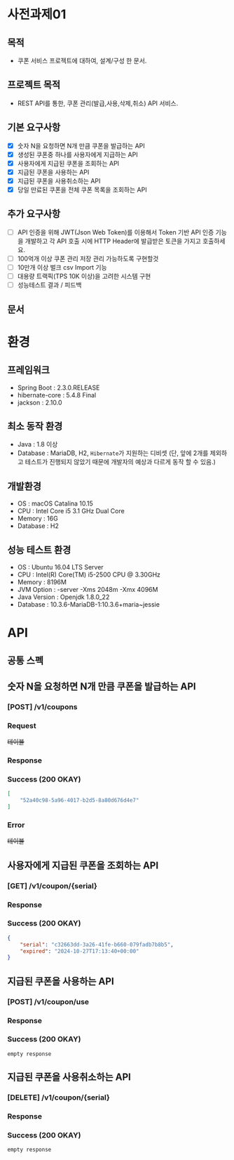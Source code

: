 # 사전과제01

## 목적 
- 쿠폰 서비스 프로젝트에 대하여, 설계/구성 한 문서.

## 프로젝트 목적 
- REST API를 통한, 쿠폰 관리(발급,사용,삭제,취소) API 서비스.

## 기본 요구사항 
- [x] 숫자 N을 요청하면 N개 만큼 쿠폰을 발급하는 API
- [x] 생성된 쿠폰중 하나를 사용자에게 지급하는 API
- [x] 사용자에게 지급된 쿠폰을 조회하는 API
- [x] 지급된 쿠폰을 사용하는 API 
- [x] 지급된 쿠폰을 사용취소하는 API 
- [x] 당일 만료된 쿠폰을 전체 쿠폰 목록을 조회하는 API 

## 추가 요구사항 
- [ ] API 인증을 위해 JWT(Json Web Token)를 이용해서 Token 기반 API 인증 기능을 개발하고 각 API 호출 시에 HTTP Header에 발급받은 토큰을 가지고 호출하세요.
- [ ] 100억개 이상 쿠폰 관리 저장 관리 가능하도록 구현할것
- [ ] 10만개 이상 벌크 csv Import 기능
- [ ] 대용량 트랙픽(TPS 10K 이상)을 고려한 시스템 구현
- [ ] 성능테스트 결과 / 피드백

## 문서

# 환경 
## 프레임워크 
- Spring Boot : 2.3.0.RELEASE
- hibernate-core : 5.4.8 Final
- jackson : 2.10.0

## 최소 동작 환경 
- Java : 1.8 이상
- Database : MariaDB, H2, `Hibernate`가 지원하는 디비셋 
  (단, 앞에 2개를 제외하고 테스트가 진행되지 않았기 때문에 개발자의 예상과 다르게 동작 할 수 있음.)

## 개발환경 
- OS : macOS Catalina 10.15 
- CPU : Intel Core i5 3.1 GHz Dual Core
- Memory : 16G 
- Database : H2 

## 성능 테스트 환경 
- OS : Ubuntu 16.04 LTS Server
- CPU : Intel(R) Core(TM) i5-2500 CPU @ 3.30GHz
- Memory : 8196M
- JVM Option : -server -Xms 2048m -Xmx 4096M
- Java Version : Openjdk 1.8.0_22
- Database : 10.3.6-MariaDB-1:10.3.6+maria~jessie

# API 
## 공통 스펙 


## 숫자 N을 요청하면 N개 만큼 쿠폰을 발급하는 API
### [POST] /v1/coupons 
### Request
~~테이블~~
### Response
### Success (200 OKAY)
```json
[
    "52a40c98-5a96-4017-b2d5-8a80d676d4e7"
]
```

### Error 
~~테이블~~


## 사용자에게 지급된 쿠폰을 조회하는 API
### [GET] /v1/coupon/{serial}
### Response
### Success (200 OKAY)
```json
{
    "serial": "c32663dd-3a26-41fe-b660-079fadb7b8b5",
    "expired": "2024-10-27T17:13:40+00:00"
}
```

## 지급된 쿠폰을 사용하는 API
### [POST] /v1/coupon/use
### Response
### Success (200 OKAY)
```http request
empty response
```

## 지급된 쿠폰을 사용취소하는 API 
### [DELETE] /v1/coupon/{serial}
### Response
### Success (200 OKAY)
```http request
empty response
```
